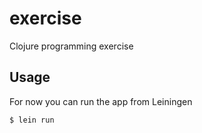 # exercise

Clojure programming exercise

## Usage

For now you can run the app from Leiningen

    $ lein run